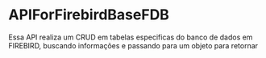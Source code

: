 # APIForFirebirdBaseFDB
Essa API realiza um CRUD em tabelas especificas do banco de dados em FIREBIRD, buscando informações e passando para um objeto para retornar
